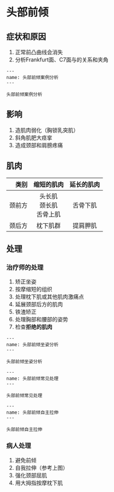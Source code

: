 # 头部前倾

## 症状和原因

1. 正常前凸曲线会消失
2. 分析Frankfurt面、C7面与的关系和夹角

```{figure} /_static/img/2022-02-02-17-34-24.png
---
name: 头部前倾案例分析
---

头部前倾案例分析
```

## 影响

1. 造肌肉弱化（胸锁乳突肌）
2. 斜角肌肥大痉挛
3. 造成颈部和肩膀疼痛

## 肌肉

|   类别 |           缩短的肌肉           | 延长的肌肉 |
|-----:|:--------------------------:|:------:|
| 颈前方 | 头长肌<br/>颈长肌<br/>舌骨上肌 |  舌骨下肌  |
| 颈后方 |            枕下肌群            |  提肩胛肌  |

## 处理

### 治疗师的处理

1. 矫正坐姿
2. 按摩缩短的组织
3. 处理枕下肌或其他肌肉激痛点
4. 延展颈部后方的肌肉
5. 铁渣矫正
6. 处理胸部和腰部的姿势
7. 检查**拒绝的肌肉**

```{figure} /_static/img/2022-02-02-17-44-28.png
---
name: 头部前倾坐姿分析
---

头部前倾坐姿分析
```

```{figure} /_static/img/2022-02-02-17-46-28.png
---
name: 头部前倾常见处理
---

头部前倾常见处理
```

```{figure} /_static/img/2022-02-02-17-49-19.png
---
name: 头部前倾自主拉伸
---

头部前倾自主拉伸
```

### 病人处理

1. 避免前倾
2. 自我拉伸（参考上图）
3. 强化颈部屈肌
4. 用大拇指按摩枕下肌
